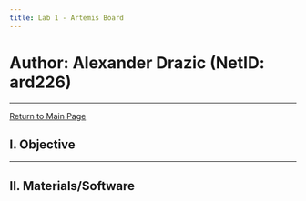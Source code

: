 ```yaml
---
title: Lab 1 - Artemis Board
---
```

# Author: Alexander Drazic (NetID: ard226)
---

[Return to Main Page](https://themandrazic.github.io/)

## I. Objective


---
## II. Materials/Software
